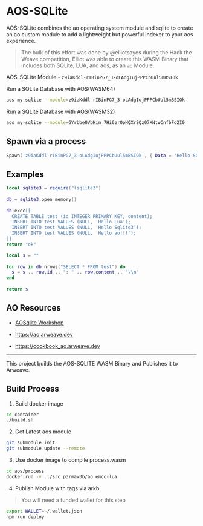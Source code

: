 # AOS-SQLite

AOS-SQLite combines the ao operating system module and sqlite to create an ao custom module to add a lightweight but powerful indexer to your aos experience.

> The bulk of this effort was done by @elliotsayes during the Hack the Weave competition, Elliot was able to create this WASM Binary that includes both SQLite, LUA, and aos, as an `ao` Module.

AOS-SQLite Module - `z9iaKddl-rIBinPG7_3-oLAdgIujPPPCbUul5mBSIOk`

Run a SQLite Database with AOS(WASM64)

```sh
aos my-sqlite --module=z9iaKddl-rIBinPG7_3-oLAdgIujPPPCbUul5mBSIOk
```

Run a SQLite Database with AOS(WASM32)

```sh
aos my-sqlite --module=GYrbbe0VbHim_7Hi6zrOpHQXrSQz07XNtwCnfbFo2I0
```

## Spawn via a process

```lua
Spawn('z9iaKddl-rIBinPG7_3-oLAdgIujPPPCbUul5mBSIOk', { Data = "Hello SQLite Wasm64" })
```

## Examples

```lua
local sqlite3 = require("lsqlite3")
 
db = sqlite3.open_memory()
  
db:exec[[
  CREATE TABLE test (id INTEGER PRIMARY KEY, content);
  INSERT INTO test VALUES (NULL, 'Hello Lua');
  INSERT INTO test VALUES (NULL, 'Hello Sqlite3');
  INSERT INTO test VALUES (NULL, 'Hello ao!!!');
]]
return "ok"

```

```lua
local s = ""
 
for row in db:nrows("SELECT * FROM test") do
  s = s .. row.id .. ": " .. row.content .. "\\n"
end
 
return s
```

## AO Resources

* [AOSqlite Workshop](https://hackmd.io/@ao-docs/rkM1C9m40)

* https://ao.arweave.dev
* https://cookbook_ao.arweave.dev

---

This project builds the AOS-SQLITE WASM Binary and Publishes it to Arweave.

## Build Process

1. Build docker image

```sh
cd container
./build.sh
```

2. Get Latest aos module

```sh
git submodule init
git submodule update --remote
```

3. Use docker image to compile process.wasm

```sh
cd aos/process
docker run -v .:/src p3rmaw3b/ao emcc-lua
```

4. Publish Module with tags via arkb

> You will need a funded wallet for this step 

```sh
export WALLET=~/.wallet.json
npm run deploy
```
